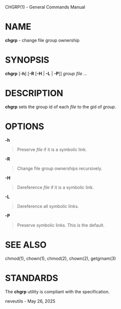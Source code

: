 CHGRP(1) - General Commands Manual

# NAME

**chgrp** - change file group ownership

# SYNOPSIS

**chgrp**
\[**-h**]
\[**-R**
\[**-H**&nbsp;|&nbsp;**-L**&nbsp;|&nbsp;**-P**]]
*group*
*file&nbsp;...*

# DESCRIPTION

**chgrp**
sets the group id of each
*file*
to the gid of
*group*.

# OPTIONS

**-h**

> Preserve
> *file*
> if it is a symbolic link.

**-R**

> Change file group ownerships recursively.

**-H**

> Dereference
> *file*
> if it is a symbolic link.

**-L**

> Dereference all symbolic links.

**-P**

> Preserve symbolic links.
> This is the default.

# SEE ALSO

chmod(1),
chown(1),
chmod(2),
chown(2),
getgrnam(3)

# STANDARDS

The
**chgrp**
utility is compliant with the
specification.

neveutils - May 26, 2025

